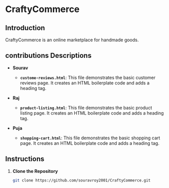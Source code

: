 # CraftyCommerce

## Introduction

CraftyCommerce is an online marketplace for handmade goods.

## contributions Descriptions

- **Sourav**
  - **`custome-reviews.html`**: This file demonstrates the basic customer reviews page. It creates an HTML boilerplate code and adds a heading tag.

- **Raj**
  - **`product-listing.html`**: This file demonstrates the basic product listing page. It creates an HTML boilerplate code and adds a heading tag.

- **Puja**
  - **`shopping-cart.html`**: This file demonstrates the basic shopping cart page. It creates an HTML boilerplate code and adds a heading tag.

## Instructions

1. **Clone the Repository**

   ```sh
   git clone https://github.com/souravroy2001/CraftyCommerce.git
